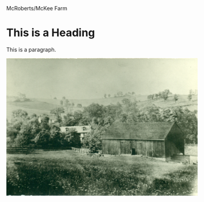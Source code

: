 
<html>
 <style>
 /* Style the header */
header {
  background-color: #666;
  padding: 30px;
  text-align: center;
  font-size: 35px;
  color: white;
} 
 </style>
<head>McRoberts/McKee Farm</head>
<body>
<div>
<h1>This is a Heading</h1>
<p>This is a paragraph.</p>
 
<img src="Images/Farm1.jpg"> 
</div>
</body>
</html> 

